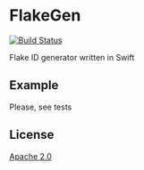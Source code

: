 FlakeGen
========

[![Build Status](https://travis-ci.org/max-potapov/FlakeGen.swift.svg?branch=master)](https://travis-ci.org/max-potapov/FlakeGen.swift)

Flake ID generator written in Swift

## Example

Please, see tests

## License

[Apache 2.0](https://github.com/max-potapov/FlakeGenSwift/blob/master/LICENSE.md)

